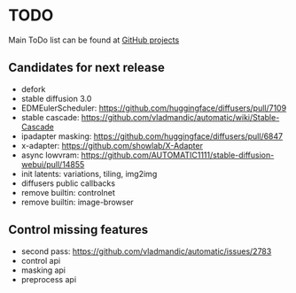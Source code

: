 # TODO

Main ToDo list can be found at [GitHub projects](https://github.com/users/vladmandic/projects)

## Candidates for next release

- defork
- stable diffusion 3.0
- EDMEulerScheduler: <https://github.com/huggingface/diffusers/pull/7109>
- stable cascade: <https://github.com/vladmandic/automatic/wiki/Stable-Cascade>
- ipadapter masking: <https://github.com/huggingface/diffusers/pull/6847>
- x-adapter: <https://github.com/showlab/X-Adapter>
- async lowvram: <https://github.com/AUTOMATIC1111/stable-diffusion-webui/pull/14855>
- init latents: variations, tiling, img2img
- diffusers public callbacks  
- remove builtin: controlnet
- remove builtin: image-browser

## Control missing features

- second pass: <https://github.com/vladmandic/automatic/issues/2783>  
- control api  
- masking api  
- preprocess api

